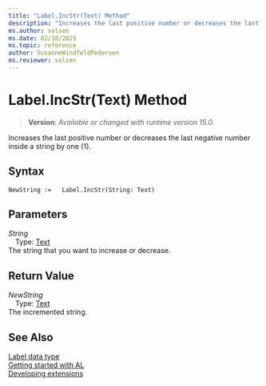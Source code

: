```yaml
---
title: "Label.IncStr(Text) Method"
description: "Increases the last positive number or decreases the last negative number inside a string by one (1)."
ms.author: solsen
ms.date: 02/18/2025
ms.topic: reference
author: SusanneWindfeldPedersen
ms.reviewer: solsen
---
```

[//]: # (START>DO_NOT_EDIT)
[//]: # (IMPORTANT:Do not edit any of the content between here and the END>DO_NOT_EDIT.)
[//]: # (Any modifications should be made in the .xml files in the ModernDev repo.)
# Label.IncStr(Text) Method
> **Version**: _Available or changed with runtime version 15.0._

Increases the last positive number or decreases the last negative number inside a string by one (1).


## Syntax
```AL
NewString :=   Label.IncStr(String: Text)
```
## Parameters
*String*  
&emsp;Type: [Text](../text/text-data-type.md)  
The string that you want to increase or decrease.  


## Return Value
*NewString*  
&emsp;Type: [Text](../text/text-data-type.md)  
The incremented string.


[//]: # (IMPORTANT: END>DO_NOT_EDIT)
## See Also
[Label data type](label-data-type.md)  
[Getting started with AL](../../devenv-get-started.md)  
[Developing extensions](../../devenv-dev-overview.md)